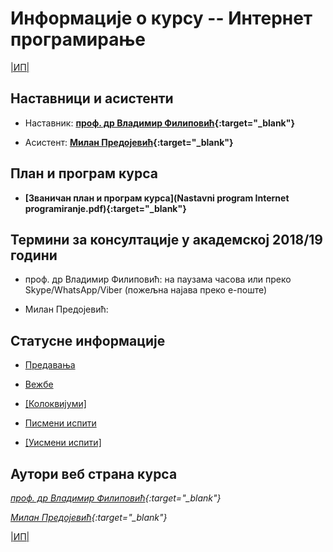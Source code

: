 # Информације о курсу -- Интернет програмирање

[|ИП|](../README.md)

## Наставници и асистенти  

* Наставник: **[проф. др Владимир Филиповић](https://vladofilipovic.github.io/index-en.html){:target="_blank"}**

* Асистент: **[Милан Предојевић](http://www.unibl.org/fis/zaposlen/5960-milan-predojevic){:target="_blank"}**

## План и програм курса

* **[Званичан план и програм курса](Nastavni program Internet programiranje.pdf){:target="_blank"}**

## Термини за консултације у академској 2018/19 години

* проф. др Владимир Филиповић: на паузама часова или преко Skype/WhatsApp/Viber (пожељна најава преко е-поште)

* Милан Предојевић:

## Статусне информације  

* [Предавања](../predavanja/info)

* [Вежбе](../vezbe/info)

* [[Колоквијуми]](../kolokvijumi/info)

* [Писмени испити](../pismeni-ispiti/info)

* [[Уисмени испити]](../usmeni-ispiti/info)

## Аутори веб страна курса

*[проф. др Владимир Филиповић](https://vladofilipovic.github.io/index-en.html){:target="_blank"}*

*[Милан Предојевић](http://www.unibl.org/fis/zaposlen/5960-milan-predojevic){:target="_blank"}*

[|ИП|](../README.md)